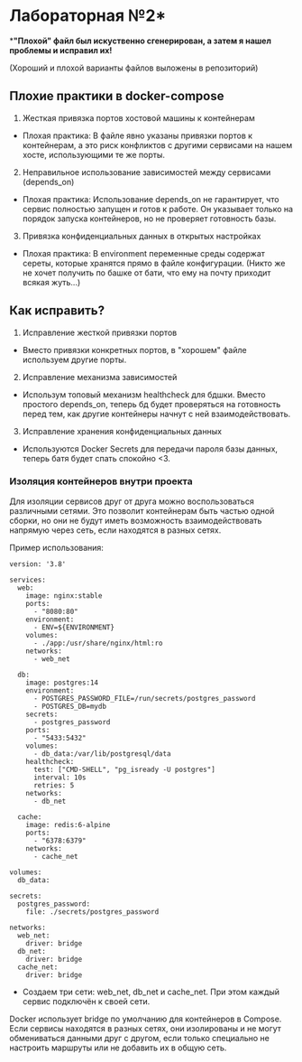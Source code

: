 # Лабораторная №2* 

***"Плохой" файл был искуственно сгенерирован, а затем я нашел проблемы и исправил их!**

(Хороший и плохой варианты файлов выложены в репозиторий)

## Плохие практики в docker-compose 

1. Жесткая привязка портов хостовой машины к контейнерам
-  Плохая практика: В файле явно указаны привязки портов к контейнерам, а это риск конфликтов с другими сервисами на нашем хосте, использующими те же порты.

2. Неправильное использование зависимостей между сервисами (depends_on)
- Плохая практика: Использование depends_on не гарантирует, что сервис полностью запущен и готов к работе. Он указывает только на порядок запуска контейнеров, но не проверяет готовность базы.

3. Привязка конфиденциальных данных в открытых настройках
- Плохая практика: В environment переменные среды содержат сереты, которые хранятся прямо в файле конфигурации. (Никто же не хочет получить по башке от бати, что ему на почту приходит всякая жуть...)

## Как исправить?

1. Исправление жесткой привязки портов
- Вместо привязки конкретных портов, в "хорошем" файле используем другие порты.

2. Исправление механизма зависимостей
- Использум топовый механизм healthcheck для бдшки. Вместо простого depends_on, теперь бд будет проверяться на готовность перед тем, как другие контейнеры начнут с ней взаимодействовать.

3. Исправление хранения конфиденциальных данных
- Используются Docker Secrets для передачи пароля базы данных, теперь батя будет спать спокойно <3.


### Изоляция контейнеров внутри проекта

Для изоляции сервисов друг от друга можно воспользоваться различными сетями. Это позволит контейнерам быть частью одной сборки, но они не будут иметь возможность взаимодействовать напрямую через сеть, если находятся в разных сетях.

Пример использования:

```
version: '3.8'

services:
  web:
    image: nginx:stable
    ports:
      - "8080:80"
    environment:
      - ENV=${ENVIRONMENT}
    volumes:
      - ./app:/usr/share/nginx/html:ro
    networks:
      - web_net

  db:
    image: postgres:14
    environment:
      - POSTGRES_PASSWORD_FILE=/run/secrets/postgres_password
      - POSTGRES_DB=mydb
    secrets:
      - postgres_password
    ports:
      - "5433:5432"
    volumes:
      - db_data:/var/lib/postgresql/data
    healthcheck:
      test: ["CMD-SHELL", "pg_isready -U postgres"]
      interval: 10s
      retries: 5
    networks:
      - db_net

  cache:
    image: redis:6-alpine
    ports:
      - "6378:6379"
    networks:
      - cache_net

volumes:
  db_data:

secrets:
  postgres_password:
    file: ./secrets/postgres_password

networks:
  web_net:
    driver: bridge
  db_net:
    driver: bridge
  cache_net:
    driver: bridge
```

- Создаем три сети: web_net, db_net и cache_net. При этом каждый сервис подключён к своей сети.

Docker использует bridge по умолчанию для контейнеров в Compose. Если сервисы находятся в разных сетях, они изолированы и не могут обмениваться данными друг с другом, если только специально не настроить маршруты или не добавить их в общую сеть.